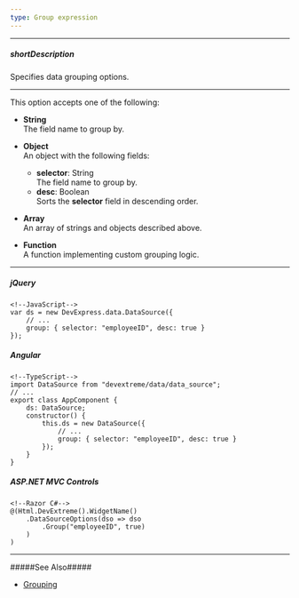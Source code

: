 ```yaml
---
type: Group expression
---
```

---
##### shortDescription
Specifies data grouping options.

---
This option accepts one of the following:

- **String**        
The field name to group by.

- **Object**        
An object with the following fields:

    * **selector**: String    
    The field name to group by.
    * **desc**: Boolean     
    Sorts the **selector** field in descending order.

- **Array**         
An array of strings and objects described above.

- **Function**      
A function implementing custom grouping logic.

---
##### jQuery

    <!--JavaScript-->
    var ds = new DevExpress.data.DataSource({
        // ...
        group: { selector: "employeeID", desc: true }
    });

##### Angular

    <!--TypeScript-->
    import DataSource from "devextreme/data/data_source";
    // ...
    export class AppComponent {
        ds: DataSource;
        constructor() {
            this.ds = new DataSource({
                // ...
                group: { selector: "employeeID", desc: true }
            });
        }
    }

##### ASP.NET MVC Controls

    <!--Razor C#-->
    @(Html.DevExtreme().WidgetName()
        .DataSourceOptions(dso => dso
            .Group("employeeID", true)
        )
    )

---

#####See Also#####
- [Grouping](/concepts/30%20Data%20Layer/5%20Data%20Layer/2%20Reading%20Data/4%20Grouping.md '/Documentation/Guide/Data_Layer/Data_Layer/#Reading_Data/Grouping')